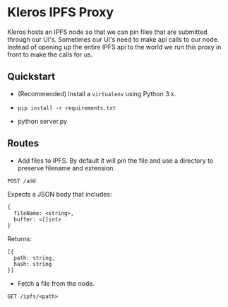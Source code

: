 # Kleros IPFS Proxy

Kleros hosts an IPFS node so that we can pin files that are submitted through our UI's.
Sometimes our UI's need to make api calls to our node. Instead of opening up the entire
IPFS api to the world we run this proxy in front to make the calls for us.

## Quickstart

- (Recommended) Install a `virtualenv` using Python 3.x.

- `pip install -r requirements.txt`

- python server.py

## Routes

- Add files to IPFS. By default it will pin the file and use a directory to preserve filename and extension.

`POST /add`

Expects a JSON body that includes:
```
{
  fileName: <string>,
  buffer: <[]int>
}
```

Returns:
```
[{
  path: string,
  hash: string
}]
```

- Fetch a file from the node.

`GET /ipfs/<path>`
